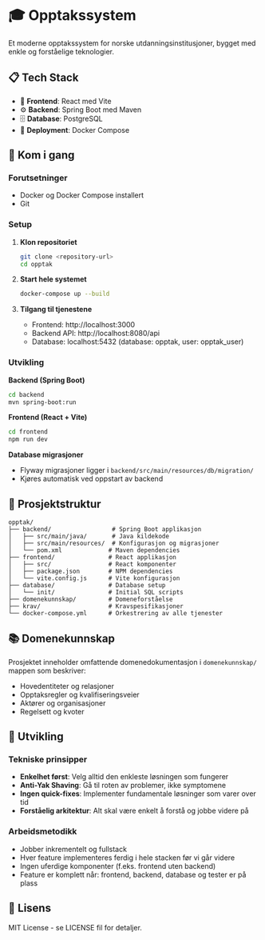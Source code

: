 # 🎓 Opptakssystem

Et moderne opptakssystem for norske utdanningsinstitusjoner, bygget med enkle og forståelige teknologier.

## 📋 Tech Stack

- 🎨 **Frontend**: React med Vite
- ⚙️ **Backend**: Spring Boot med Maven
- 🗄️ **Database**: PostgreSQL
- 🐳 **Deployment**: Docker Compose

## 🚀 Kom i gang

### Forutsetninger
- Docker og Docker Compose installert
- Git

### Setup
1. **Klon repositoriet**
   ```bash
   git clone <repository-url>
   cd opptak
   ```

2. **Start hele systemet**
   ```bash
   docker-compose up --build
   ```

3. **Tilgang til tjenestene**
   - Frontend: http://localhost:3000
   - Backend API: http://localhost:8080/api
   - Database: localhost:5432 (database: opptak, user: opptak_user)

### Utvikling

**Backend (Spring Boot)**
```bash
cd backend
mvn spring-boot:run
```

**Frontend (React + Vite)**
```bash
cd frontend
npm run dev
```

**Database migrasjoner**
- Flyway migrasjoner ligger i `backend/src/main/resources/db/migration/`
- Kjøres automatisk ved oppstart av backend

## 📁 Prosjektstruktur

```
opptak/
├── backend/                 # Spring Boot applikasjon
│   ├── src/main/java/       # Java kildekode
│   ├── src/main/resources/  # Konfigurasjon og migrasjoner
│   └── pom.xml             # Maven dependencies
├── frontend/               # React applikasjon
│   ├── src/                # React komponenter
│   ├── package.json        # NPM dependencies
│   └── vite.config.js      # Vite konfigurasjon
├── database/               # Database setup
│   └── init/               # Initial SQL scripts
├── domenekunnskap/         # Domeneforståelse
├── krav/                   # Kravspesifikasjoner
└── docker-compose.yml      # Orkestrering av alle tjenester
```

## 📚 Domenekunnskap

Prosjektet inneholder omfattende domenedokumentasjon i `domenekunnskap/` mappen som beskriver:
- Hovedentiteter og relasjoner
- Opptaksregler og kvalifiseringsveier
- Aktører og organisasjoner
- Regelsett og kvoter

## 🔧 Utvikling

### Tekniske prinsipper
- **Enkelhet først**: Velg alltid den enkleste løsningen som fungerer
- **Anti-Yak Shaving**: Gå til roten av problemer, ikke symptomene
- **Ingen quick-fixes**: Implementer fundamentale løsninger som varer over tid
- **Forståelig arkitektur**: Alt skal være enkelt å forstå og jobbe videre på

### Arbeidsmetodikk
- Jobber inkrementelt og fullstack
- Hver feature implementeres ferdig i hele stacken før vi går videre
- Ingen uferdige komponenter (f.eks. frontend uten backend)
- Feature er komplett når: frontend, backend, database og tester er på plass

## 📄 Lisens

MIT License - se LICENSE fil for detaljer.